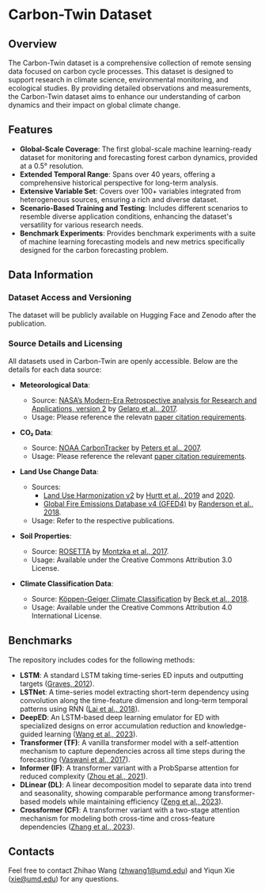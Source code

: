# Carbon-Twin Dataset

## Overview
The Carbon-Twin dataset is a comprehensive collection of remote sensing data focused on carbon cycle processes. This dataset is designed to support research in climate science, environmental monitoring, and ecological studies. By providing detailed observations and measurements, the Carbon-Twin dataset aims to enhance our understanding of carbon dynamics and their impact on global climate change.

## Features
- **Global-Scale Coverage**: The first global-scale machine learning-ready dataset for monitoring and forecasting forest carbon dynamics, provided at a 0.5° resolution.
- **Extended Temporal Range**: Spans over 40 years, offering a comprehensive historical perspective for long-term analysis.
- **Extensive Variable Set**: Covers over 100+ variables integrated from heterogeneous sources, ensuring a rich and diverse dataset.
- **Scenario-Based Training and Testing**: Includes different scenarios to resemble diverse application conditions, enhancing the dataset's versatility for various research needs.
- **Benchmark Experiments**: Provides benchmark experiments with a suite of machine learning forecasting models and new metrics specifically designed for the carbon forecasting problem.


## Data Information
### Dataset Access and Versioning
The dataset will be publicly available on Hugging Face and Zenodo after the publication.


### Source Details and Licensing

All datasets used in Carbon-Twin are openly accessible. Below are the details for each data source:

- **Meteorological Data**:  
  - Source: [NASA’s Modern-Era Retrospective analysis for Research and Applications, version 2](https://gmao.gsfc.nasa.gov/reanalysis/MERRA-2/) by [Gelaro et al., 2017](https://doi.org/10.1175/JCLI-D-16-0758.1).
  - Usage: Please reference the relevatn [paper citation requirements](https://gmao.gsfc.nasa.gov/reanalysis/MERRA-2/citing_MERRA-2/).

- **CO₂ Data**:  
  - Source: [NOAA CarbonTracker](https://gml.noaa.gov/ccgg/carbontracker/) by [Peters et al., 2007](https://doi.org/10.1073/pnas.0708986104).
  - Usage: Please reference the relevant [paper citation requirements](https://gml.noaa.gov/ccgg/carbontracker/CT2007/citation.php).

- **Land Use Change Data**:  
  - Sources:
    - [Land Use Harmonization v2](https://luh.umd.edu/) by [Hurtt et al., 2019](https://doi.org/10.22033/ESGF/input4MIPs.10454) and [2020](https://doi.org/10.5194/gmd-13-5425-2020).
    - [Global Fire Emissions Database v4 (GFED4)](https://daac.ornl.gov/VEGETATION/guides/fire_emissions_v4_R1.html) by [Randerson et al., 2018](https://doi.org/10.3334/ORNLDAAC/1293).
  - Usage: Refer to the respective publications.

- **Soil Properties**:  
  - Source: [ROSETTA](https://doi.pangaea.de/10.1594/PANGAEA.870605) by [Montzka et al., 2017](https://doi.org/10.5194/essd-9-529-2017).
  - Usage: Available under the Creative Commons Attribution 3.0 License.

- **Climate Classification Data**:  
  - Source: [Köppen-Geiger Climate Classification](https://figshare.com/articles/dataset/Present_and_future_K_ppen-Geiger_climate_classification_maps_at_1-km_resolution/6396959/2) by [Beck et al., 2018](https://doi.org/10.1038/sdata.2018.214).
  - Usage: Available under the Creative Commons Attribution 4.0 International License.


## Benchmarks
The repository includes codes for the following methods:
- **LSTM**: A standard LSTM taking time-series ED inputs and outputting targets ([Graves, 2012](https://www.cs.toronto.edu/~graves/phd.pdf)).
- **LSTNet**: A time-series model extracting short-term dependency using convolution along the time-feature dimension and long-term temporal patterns using RNN ([Lai et al., 2018](https://arxiv.org/abs/1703.07015)).
- **DeepED**: An LSTM-based deep learning emulator for ED with specialized designs on error accumulation reduction and knowledge-guided learning ([Wang et al., 2023](https://doi.org/10.1145/3589132.3625577)).
- **Transformer (TF)**: A vanilla transformer model with a self-attention mechanism to capture dependencies across all time steps during the forecasting ([Vaswani et al., 2017](https://arxiv.org/abs/1706.03762)).
- **Informer (IF)**: A transformer variant with a ProbSparse attention for reduced complexity ([Zhou et al., 2021](https://arxiv.org/abs/2012.07436)).
- **DLinear (DL)**: A linear decomposition model to separate data into trend and seasonality, showing comparable performance among transformer-based models while maintaining efficiency ([Zeng et al., 2023](https://arxiv.org/abs/2205.13504)).
- **Crossformer (CF)**: A transformer variant with a two-stage attention mechanism for modeling both cross-time and cross-feature dependencies ([Zhang et al., 2023](https://openreview.net/forum?id=vSVLM2j9eie)).


## Contacts
Feel free to contact Zhihao Wang (zhwang1@umd.edu) and Yiqun Xie (xie@umd.edu) for any questions.
